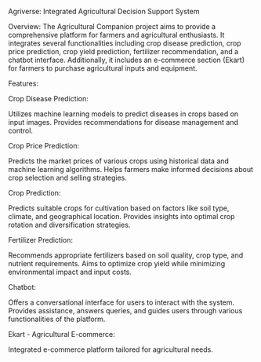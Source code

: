 Agriverse: Integrated Agricultural Decision Support System

Overview:
The Agricultural Companion project aims to provide a comprehensive platform for farmers and agricultural enthusiasts. It integrates several functionalities including crop disease prediction, crop price prediction, crop yield prediction, fertilizer recommendation, and a chatbot interface. Additionally, it includes an e-commerce section (Ekart) for farmers to purchase agricultural inputs and equipment.

Features:

Crop Disease Prediction:

Utilizes machine learning models to predict diseases in crops based on input images.
Provides recommendations for disease management and control.

Crop Price Prediction:

Predicts the market prices of various crops using historical data and machine learning algorithms.
Helps farmers make informed decisions about crop selection and selling strategies.

Crop Prediction:

Predicts suitable crops for cultivation based on factors like soil type, climate, and geographical location.
Provides insights into optimal crop rotation and diversification strategies.

Fertilizer Prediction:

Recommends appropriate fertilizers based on soil quality, crop type, and nutrient requirements.
Aims to optimize crop yield while minimizing environmental impact and input costs.

Chatbot:

Offers a conversational interface for users to interact with the system.
Provides assistance, answers queries, and guides users through various functionalities of the platform.

Ekart - Agricultural E-commerce:

Integrated e-commerce platform tailored for agricultural needs.
